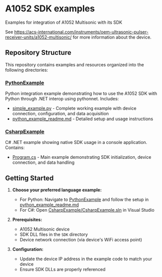 # A1052 SDK examples
Examples for integration of A1052 Multisonic with its SDK

See https://acs-international.com/instruments/oem-ultrasonic-pulser-receiver-units/a1052-multisonic/ for more information about the device.

## Repository Structure

This repository contains examples and resources organized into the following directories:

### [PythonExample](PythonExample)
Python integration example demonstrating how to use the A1052 SDK with Python through .NET interop using pythonnet. Includes:
- [simple_example.py](PythonExample/simple_example.py) - Complete working example with device connection, configuration, and data acquisition
- [python_example_readme.md](PythonExample/python_example_readme.md) - Detailed setup and usage instructions

### [CsharpExample](CsharpExample)
C# .NET example showing native SDK usage in a console application. Contains:

- [Program.cs](CsharpExample/Program.cs) - Main example demonstrating SDK initialization, device connection, and data handling

## Getting Started

1. **Choose your preferred language example:**
   - For Python: Navigate to [PythonExample](PythonExample) and follow the setup in [python_example_readme.md](PythonExample/python_example_readme.md)
   - For C#: Open [CsharpExample/CsharpExample.sln](CsharpExample/CsharpExample.sln) in Visual Studio

2. **Prerequisites:**
   - A1052 Multisonic device
   - SDK DLL files in the `SDK` directory
   - Device network connection (via device's WiFi access point)

3. **Configuration:**
   - Update the device IP address in the example code to match your device
   - Ensure SDK DLLs are properly referenced

